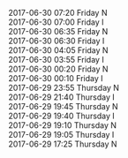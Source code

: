 2017-06-30 07:20 Friday  N  
2017-06-30 07:00 Friday  I  
2017-06-30 06:35 Friday  N  
2017-06-30 06:30 Friday  I  
2017-06-30 04:05 Friday  N  
2017-06-30 03:55 Friday  I  
2017-06-30 00:20 Friday  N  
2017-06-30 00:10 Friday  I  
2017-06-29 23:55 Thursday  N  
2017-06-29 21:40 Thursday  I  
2017-06-29 19:45 Thursday  N  
2017-06-29 19:40 Thursday  I  
2017-06-29 19:10 Thursday  N  
2017-06-29 19:05 Thursday  I  
2017-06-29 17:25 Thursday  N  
